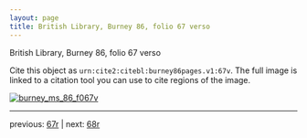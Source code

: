 ```yaml
---
layout: page
title: British Library, Burney 86, folio 67 verso
---
```


British Library, Burney 86, folio 67 verso

Cite this object as `urn:cite2:citebl:burney86pages.v1:67v`.  The full image is linked to a citation tool you can use to cite regions of the image.

[![burney_ms_86_f067v](http://www.homermultitext.org/iipsrv?IIIF=/project/homer/pyramidal/deepzoom/citebl/burney86imgs/v1/burney_ms_86_f067v.tif/full/800,/0/default.jpg)](http://www.homermultitext.org/ict2/?urn=urn:cite2:citebl:burney86imgs.v1:burney_ms_86_f067v) 

---

previous:  [67r](../67r/) | next: [68r](../68r/)